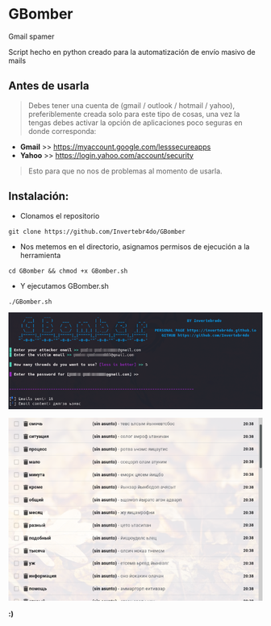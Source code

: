 # GBomber
Gmail spamer

Script hecho en python creado para la automatización de envío masivo de mails

## Antes de usarla
> Debes tener una cuenta de (gmail / outlook / hotmail / yahoo), preferiblemente creada solo para este tipo de cosas, una vez la tengas debes activar la opción de aplicaciones poco seguras en donde corresponda:
- **Gmail** >> https://myaccount.google.com/lesssecureapps
- **Yahoo** >> https://login.yahoo.com/account/security
> Esto para que no nos de problemas al momento de usarla.

## Instalación:
- Clonamos el repositorio
```
git clone https://github.com/Invertebr4do/GBomber
```
- Nos metemos en el directorio, asignamos permisos de ejecución a la herramienta

```
cd GBomber && chmod +x GBomber.sh
```
- Y ejecutamos GBomber.sh

```
./GBomber.sh
```
[![Herramienta](https://github.com/Invertebr4do/GBomb/blob/main/bomber.png?raw=true "Herramienta")](https://github.com/Invertebr4do/GBomb/blob/main/bomber.png?raw=true "Herramienta")

[![Mails](https://github.com/Invertebr4do/GBomb/blob/main/mail.png?raw=true "Mails")](https://github.com/Invertebr4do/GBomb/blob/main/mail.png?raw=true "Mails")

<b>:)</b>
